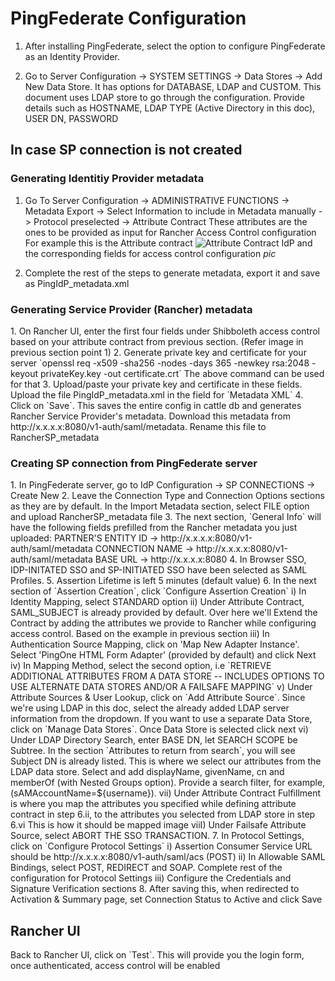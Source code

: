 <h1> PingFederate Configuration </h1>

1. After installing PingFederate, select the option to configure PingFederate as an Identity Provider.

2. Go to Server Configuration -> SYSTEM SETTINGS -> Data Stores -> Add New Data Store. It has options for DATABASE, LDAP and CUSTOM. This document uses LDAP store to go through the configuration. Provide details such as HOSTNAME, LDAP TYPE (Active Directory in this doc), USER DN, PASSWORD

<h2> In case SP connection is not created </h2>
<h3> Generating Identitiy Provider metadata </h3>

1. Go To Server Configuration -> ADMINISTRATIVE FUNCTIONS -> Metadata Export -> Select Information to include in Metadata manually -> Protocol preselected -> Attribute Contract
These attributes are the ones to be provided as input for Rancher Access Control configuration
For example this is the Attribute contract ![Attribute Contract IdP](https://github.com/mrajashree/Documents/blob/master/images/IdP-metadata-creation.png)
and the corresponding fields for access control configuration *pic*

2. Complete the rest of the steps to generate metadata, export it and save as PingIdP_metadata.xml

<h3> Generating Service Provider (Rancher) metadata </h3>
1. On Rancher UI, enter the first four fields under Shibboleth access control based on your attribute contract from previous section. (Refer image in previous section point 1)
2. Generate private key and certificate for your server
`openssl req -x509 -sha256 -nodes -days 365 -newkey rsa:2048 -keyout privateKey.key -out certificate.crt`
The above command can be used for that
3. Upload/paste your private key and certificate in these fields. Upload the file PingIdP_metadata.xml in the field for `Metadata XML`
4. Click on `Save`. This saves the entire config in cattle db and generates Rancher Service Provider's metadata.
Download this metadata from http://x.x.x.x:8080/v1-auth/saml/metadata. Rename this file to RancherSP_metadata

<h3> Creating SP connection from PingFederate server </h3>
1. In PingFederate server, go to IdP Configuration -> SP CONNECTIONS -> Create New
2. Leave the Connection Type and Connection Options sections as they are by default. In the Import Metadata section, select FILE option and upload RancherSP_metadata file
3. The next section, `General Info` will have the following fields prefilled from the Rancher metadata you just uploaded: 
PARTNER'S ENTITY ID -> http://x.x.x.x:8080/v1-auth/saml/metadata
CONNECTION NAME -> http://x.x.x.x:8080/v1-auth/saml/metadata
BASE URL -> http://x.x.x.x:8080
4. In Browser SSO, IDP-INITATED SSO and SP-INITIATED SSO have been selected as SAML Profiles. 
5. Assertion Lifetime is left 5 minutes (default value)
6. In the next section of `Assertion Creation`, click `Configure Assertion Creation`
	i) In Identity Mapping, select STANDARD option
	ii) Under Attribute Contract, SAML_SUBJECT is already provided by default. Over here we'll Extend the Contract by adding the attributes we provide to Rancher while configuring access control. Based on the example in previous section
	iii) In Authentication Source Mapping, click on 'Map New Adapter Instance'. Select 'PingOne HTML Form Adapter' (provided by default) and click Next
	iv) In Mapping Method, select the second option, i.e 
	`RETRIEVE ADDITIONAL ATTRIBUTES FROM A DATA STORE -- INCLUDES OPTIONS TO USE ALTERNATE DATA STORES AND/OR A FAILSAFE MAPPING`
	v) Under Attribute Sources & User Lookup, click on `Add Attribute Source`. Since we're using LDAP in this doc, select the already added LDAP server information from the dropdown. If you want to use a separate Data Store, click on `Manage Data Stores`. Once Data Store is selected click next
	vi) Under LDAP Directory Search, enter BASE DN, let SEARCH SCOPE be Subtree. In the section `Attributes to return from search`, you will see Subject DN is already listed. This is where we select our attributes from the LDAP data store. Select and add displayName, givenName, cn and memberOf (with Nested Groups option). Provide a search filter, for example, (sAMAccountName=${username}). 
	vii) Under Attribute Contract Fulfillment is where you map the attributes you specified while defining attribute contract in step 6.ii, to the attributes you selected from LDAP store in step 6.vi
	This is how it should be mapped
	image
	viiI) Under Failsafe Attribute Source, select ABORT THE SSO TRANSACTION.
7. In Protocol Settings, click on `Configure Protocol Settings`
	i) Assertion Consumer Service URL should be http://x.x.x.x:8080/v1-auth/saml/acs (POST)
	ii) In Allowable SAML Bindings, select POST, REDIRECT and SOAP. Complete rest of the configuration for Protocol Settings
	iii) Configure the Credentials and Signature Verification sections
8. After saving this, when redirected to Activation & Summary page, set Connection Status to Active and click Save

<h2> Rancher UI </h2>
Back to Rancher UI, click on `Test`. This will provide you the login form, once authenticated, access control will be enabled


